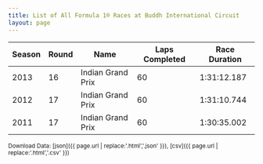 ```yaml
---
title: List of All Formula 1® Races at Buddh International Circuit
layout: page
---
```


| Season | Round | Name | Laps Completed | Race Duration |
|--|--|--|--|--|
| 2013 | 16 | Indian Grand Prix | 60 | 1:31:12.187 |
| 2012 | 17 | Indian Grand Prix | 60 | 1:31:10.744 |
| 2011 | 17 | Indian Grand Prix | 60 | 1:30:35.002 |

<small>Download Data: [json]({{ page.url | replace:'.html','.json' }}), [csv]({{ page.url | replace:'.html','.csv' }})</small>
